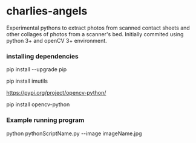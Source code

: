 # charlies-angels

Experimental pythons to extract photos from scanned contact sheets and other collages of photos from a scanner's bed.
Initially commited using python 3+ and openCV 3+ environment.


### installing dependencies
pip install --upgrade pip

pip install imutils

https://pypi.org/project/opencv-python/

pip install opencv-python

### Example running program
python pythonScriptName.py --image imageName.jpg
